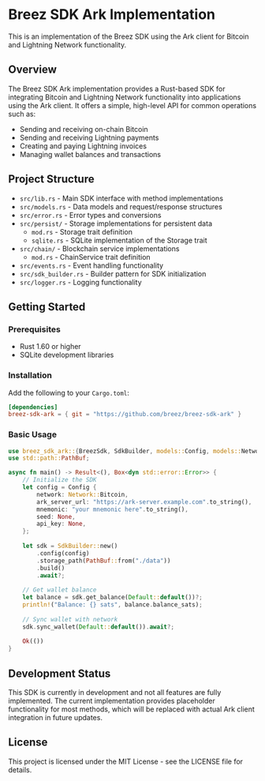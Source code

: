 # Breez SDK Ark Implementation

This is an implementation of the Breez SDK using the Ark client for Bitcoin and Lightning Network functionality.

## Overview

The Breez SDK Ark implementation provides a Rust-based SDK for integrating Bitcoin and Lightning Network functionality into applications using the Ark client. It offers a simple, high-level API for common operations such as:

- Sending and receiving on-chain Bitcoin
- Sending and receiving Lightning payments
- Creating and paying Lightning invoices
- Managing wallet balances and transactions

## Project Structure

- `src/lib.rs` - Main SDK interface with method implementations
- `src/models.rs` - Data models and request/response structures
- `src/error.rs` - Error types and conversions
- `src/persist/` - Storage implementations for persistent data
  - `mod.rs` - Storage trait definition
  - `sqlite.rs` - SQLite implementation of the Storage trait
- `src/chain/` - Blockchain service implementations
  - `mod.rs` - ChainService trait definition
- `src/events.rs` - Event handling functionality
- `src/sdk_builder.rs` - Builder pattern for SDK initialization
- `src/logger.rs` - Logging functionality

## Getting Started

### Prerequisites

- Rust 1.60 or higher
- SQLite development libraries

### Installation

Add the following to your `Cargo.toml`:

```toml
[dependencies]
breez-sdk-ark = { git = "https://github.com/breez/breez-sdk-ark" }
```

### Basic Usage

```rust
use breez_sdk_ark::{BreezSdk, SdkBuilder, models::Config, models::Network};
use std::path::PathBuf;

async fn main() -> Result<(), Box<dyn std::error::Error>> {
    // Initialize the SDK
    let config = Config {
        network: Network::Bitcoin,
        ark_server_url: "https://ark-server.example.com".to_string(),
        mnemonic: "your mnemonic here".to_string(),
        seed: None,
        api_key: None,
    };
    
    let sdk = SdkBuilder::new()
        .config(config)
        .storage_path(PathBuf::from("./data"))
        .build()
        .await?;
    
    // Get wallet balance
    let balance = sdk.get_balance(Default::default())?;
    println!("Balance: {} sats", balance.balance_sats);
    
    // Sync wallet with network
    sdk.sync_wallet(Default::default()).await?;
    
    Ok(())
}
```

## Development Status

This SDK is currently in development and not all features are fully implemented. The current implementation provides placeholder functionality for most methods, which will be replaced with actual Ark client integration in future updates.

## License

This project is licensed under the MIT License - see the LICENSE file for details.
